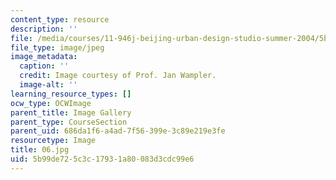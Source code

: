 ```yaml
---
content_type: resource
description: ''
file: /media/courses/11-946j-beijing-urban-design-studio-summer-2004/5b99de725c3c17931a80083d3cdc99e6_06.jpg
file_type: image/jpeg
image_metadata:
  caption: ''
  credit: Image courtesy of Prof. Jan Wampler.
  image-alt: ''
learning_resource_types: []
ocw_type: OCWImage
parent_title: Image Gallery
parent_type: CourseSection
parent_uid: 686da1f6-a4ad-7f56-399e-3c89e219e3fe
resourcetype: Image
title: 06.jpg
uid: 5b99de72-5c3c-1793-1a80-083d3cdc99e6
---
```

